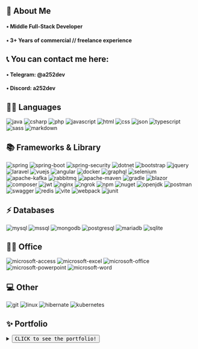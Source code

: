 <h2>🚀 About Me</h2>

<h4>• Middle Full-Stack Developer</h4>
<h4>• 3+ Years of commercial // freelance experience</h4>

<h2>📞 You can contact me here:</h2>

<h4>• Telegram: @a252dev</h4>
<h4>• Discord: a252dev</h4>

<h2>👩‍💻 Languages</h2>

![java](https://img.shields.io/badge/Java-ED8B00?style=for-the-badge&logo=openjdk&logoColor=white)
![csharp](https://img.shields.io/badge/C%23-239120?style=for-the-badge&logo=csharp&logoColor=white)
![php](https://img.shields.io/badge/PHP-777BB4?style=for-the-badge&logo=php&logoColor=white)
![javascript](https://img.shields.io/badge/JavaScript-323330?style=for-the-badge&logo=javascript&logoColor=F7DF1E)
![html](https://img.shields.io/badge/HTML5-E34F26?style=for-the-badge&logo=html5&logoColor=white)
![css](https://img.shields.io/badge/CSS3-1572B6?style=for-the-badge&logo=css3&logoColor=white)
![json](https://img.shields.io/badge/json-5E5C5C?style=for-the-badge&logo=json&logoColor=white)
![typescript](https://img.shields.io/badge/TypeScript-007ACC?style=for-the-badge&logo=typescript&logoColor=white)
![sass](https://img.shields.io/badge/Sass-CC6699?style=for-the-badge&logo=sass&logoColor=white)
![markdown](https://img.shields.io/badge/Markdown-000000?style=for-the-badge&logo=markdown&logoColor=white)

<h2>📚 Frameworks & Library</h2>

![spring](https://img.shields.io/badge/Spring-6DB33F?style=for-the-badge&logo=spring&logoColor=white)
![spring-boot](https://img.shields.io/badge/Spring_Boot-6DB33F?style=for-the-badge&logo=spring-boot&logoColor=white)
![spring-security](https://img.shields.io/badge/Spring_Security-6DB33F?style=for-the-badge&logo=Spring-Security&logoColor=white)
![dotnet](https://img.shields.io/badge/.NET-512BD4?style=for-the-badge&logo=dotnet&logoColor=white)
![bootstrap](https://img.shields.io/badge/Bootstrap-563D7C?style=for-the-badge&logo=bootstrap&logoColor=white)
![jquery](https://img.shields.io/badge/jQuery-0769AD?style=for-the-badge&logo=jquery&logoColor=white)
![laravel](https://img.shields.io/badge/Laravel-FF2D20?style=for-the-badge&logo=laravel&logoColor=white)
![vuejs](https://img.shields.io/badge/Vue%20js-35495E?style=for-the-badge&logo=vuedotjs&logoColor=4FC08D)
![angular](https://img.shields.io/badge/Angular-DD0031?style=for-the-badge&logo=angular&logoColor=white)
![docker](https://img.shields.io/badge/Docker-2CA5E0?style=for-the-badge&logo=docker&logoColor=white)
![graphql](https://img.shields.io/badge/GraphQl-E10098?style=for-the-badge&logo=graphql&logoColor=white)
![selenium](https://img.shields.io/badge/Selenium-43B02A?style=for-the-badge&logo=Selenium&logoColor=white)
![apache-kafka](https://img.shields.io/badge/Apache_Kafka-231F20?style=for-the-badge&logo=apache-kafka&logoColor=white)
![rabbitmq](https://img.shields.io/badge/rabbitmq-%23FF6600.svg?&style=for-the-badge&logo=rabbitmq&logoColor=white)
![apache-maven](https://img.shields.io/badge/apache_maven-C71A36?style=for-the-badge&logo=apachemaven&logoColor=white)
![gradle](https://img.shields.io/badge/gradle-02303A?style=for-the-badge&logo=gradle&logoColor=white)
![blazor](https://img.shields.io/badge/Blazor-512BD4?style=for-the-badge&logo=blazor&logoColor=white)
![composer](https://img.shields.io/badge/Composer-885630?style=for-the-badge&logo=Composer&logoColor=white)
![jwt](https://img.shields.io/badge/JWT-000000?style=for-the-badge&logo=JSON%20web%20tokens&logoColor=white)
![nginx](https://img.shields.io/badge/Nginx-009639?style=for-the-badge&logo=nginx&logoColor=white)
![ngrok](https://img.shields.io/badge/ngrok-140648?style=for-the-badge&logo=Ngrok&logoColor=white)
![npm](https://img.shields.io/badge/npm-CB3837?style=for-the-badge&logo=npm&logoColor=white)
![nuget](https://img.shields.io/badge/NuGet-004880?style=for-the-badge&logo=nuget&logoColor=white)
![openjdk](https://img.shields.io/badge/OpenJDK-ED8B00?style=for-the-badge&logo=openjdk&logoColor=white)
![postman](https://img.shields.io/badge/Postman-FF6C37?style=for-the-badge&logo=Postman&logoColor=white)
![swagger](https://img.shields.io/badge/Swagger-85EA2D?style=for-the-badge&logo=Swagger&logoColor=white)
![redis](https://img.shields.io/badge/redis-CC0000.svg?&style=for-the-badge&logo=redis&logoColor=white)
![vite](https://img.shields.io/badge/Vite-B73BFE?style=for-the-badge&logo=vite&logoColor=FFD62E)
![webpack](https://img.shields.io/badge/Webpack-8DD6F9?style=for-the-badge&logo=Webpack&logoColor=white)
![junit](https://img.shields.io/badge/Junit5-25A162?style=for-the-badge&logo=junit5&logoColor=white)

<h2>⚡ Databases</h2>

![mysql](https://img.shields.io/badge/MySQL-005C84?style=for-the-badge&logo=mysql&logoColor=white)
![mssql](https://img.shields.io/badge/Microsoft%20SQL%20Server-CC2927?style=for-the-badge&logo=microsoft%20sql%20server&logoColor=white)
![mongodb](https://img.shields.io/badge/MongoDB-4EA94B?style=for-the-badge&logo=mongodb&logoColor=white)
![postgresql](https://img.shields.io/badge/PostgreSQL-316192?style=for-the-badge&logo=postgresql&logoColor=white)
![mariadb](https://img.shields.io/badge/MariaDB-003545?style=for-the-badge&logo=mariadb&logoColor=white)
![sqlite](https://img.shields.io/badge/Sqlite-003B57?style=for-the-badge&logo=sqlite&logoColor=white)

<h2>👨‍💻 Office</h2>

![microsoft-access](https://img.shields.io/badge/Microsoft_Access-A4373A?style=for-the-badge&logo=microsoft-access&logoColor=white)
![microsoft-excel](https://img.shields.io/badge/Microsoft_Excel-217346?style=for-the-badge&logo=microsoft-excel&logoColor=white)
![microsoft-office](https://img.shields.io/badge/Microsoft_Office-D83B01?style=for-the-badge&logo=microsoft-office&logoColor=white)
![microsoft-powerpoint](https://img.shields.io/badge/Microsoft_PowerPoint-B7472A?style=for-the-badge&logo=microsoft-powerpoint&logoColor=white)
![microsoft-word](https://img.shields.io/badge/Microsoft_Word-2B579A?style=for-the-badge&logo=microsoft-word&logoColor=white)

<h2>💻 Other</h2>

![git](https://img.shields.io/badge/GIT-E44C30?style=for-the-badge&logo=git&logoColor=white)
![linux](https://img.shields.io/badge/Linux-FCC624?style=for-the-badge&logo=linux&logoColor=black)
![hibernate](https://img.shields.io/badge/Hibernate-59666C?style=for-the-badge&logo=Hibernate&logoColor=white)
![kubernetes](https://img.shields.io/badge/Kubernetes-3069DE?style=for-the-badge&logo=kubernetes&logoColor=white)

## ✨ Portfolio

<details>

<summary><button><kbd><kbd>CLICK</kbd> to see the portfolio!</kbd></button></summary>


### <a href="https://github.com/A252dev/UFOPay">1. UFOPay (Full-Stack)</a>

<blockquote>Payment system. It is possible to transfer and convert 24 currencies, which allows you to send money all over the world.</blockquote>

![csharp](https://img.shields.io/badge/C%23-239120?style=for-the-badge&logo=csharp&logoColor=white)
![dotnet](https://img.shields.io/badge/.NET-512BD4?style=for-the-badge&logo=dotnet&logoColor=white)
![javascript](https://img.shields.io/badge/JavaScript-323330?style=for-the-badge&logo=javascript&logoColor=F7DF1E)
![jquery](https://img.shields.io/badge/jQuery-0769AD?style=for-the-badge&logo=jquery&logoColor=white)
![mysql](https://img.shields.io/badge/MySQL-005C84?style=for-the-badge&logo=mysql&logoColor=white)
![json](https://img.shields.io/badge/json-5E5C5C?style=for-the-badge&logo=json&logoColor=white)
![nginx](https://img.shields.io/badge/Nginx-009639?style=for-the-badge&logo=nginx&logoColor=white)

<img src="./src/img/ufopay_maket.png" alt="UFOPay Maket" width="800px" />


### <a href="https://github.com/A252dev/ufo-lar">2. UFO-lar (Back-End)</a>

<blockquote>Payment system API. It is possible to transfer and convert 24 currencies.</blockquote>

![php](https://img.shields.io/badge/PHP-777BB4?style=for-the-badge&logo=php&logoColor=white)
![laravel](https://img.shields.io/badge/Laravel-FF2D20?style=for-the-badge&logo=laravel&logoColor=white)
![jwt](https://img.shields.io/badge/JWT-000000?style=for-the-badge&logo=JSON%20web%20tokens&logoColor=white)
![json](https://img.shields.io/badge/json-5E5C5C?style=for-the-badge&logo=json&logoColor=white)
![mySql](https://img.shields.io/badge/MySQL-005C84?style=for-the-badge&logo=mysql&logoColor=white)


### <a href="https://github.com/A252dev/spring-ufo">3. Spring-UFO (Back-End)</a>

<blockquote>Payment system API. It is possible to transfer and convert 24 currencies.</blockquote>

![java](https://img.shields.io/badge/Java-ED8B00?style=for-the-badge&logo=openjdk&logoColor=white)
![spring](https://img.shields.io/badge/Spring-6DB33F?style=for-the-badge&logo=spring&logoColor=white)
![spring-boot](https://img.shields.io/badge/Spring_Boot-6DB33F?style=for-the-badge&logo=spring-boot&logoColor=white)
![spring-security](https://img.shields.io/badge/Spring_Security-6DB33F?style=for-the-badge&logo=Spring-Security&logoColor=white)
![jwt](https://img.shields.io/badge/JWT-000000?style=for-the-badge&logo=JSON%20web%20tokens&logoColor=white)
![json](https://img.shields.io/badge/json-5E5C5C?style=for-the-badge&logo=json&logoColor=white)
![mySql](https://img.shields.io/badge/MySQL-005C84?style=for-the-badge&logo=mysql&logoColor=white)


### <a href="https://github.com/A252dev/ng-ufo">4. Ng-UFO (Front-End)</a>

<blockquote>Payment system layout. Authorization on the project is implemented using JWT token, obtaining information about the profile, as well as user actions such as balance replenishment, transfer and currency conversion is done through API requests.</blockquote>

![typescript](https://img.shields.io/badge/TypeScript-007ACC?style=for-the-badge&logo=typescript&logoColor=white)
![angular](https://img.shields.io/badge/Angular-DD0031?style=for-the-badge&logo=angular&logoColor=white)


### <a href="https://github.com/A252dev/ufo-np">5. UFO-Np (Front-End)</a>

<blockquote>SPA application that allows and get up-to-date information from the server as soon as possible.</blockquote>

![javascript](https://img.shields.io/badge/JavaScript-323330?style=for-the-badge&logo=javascript&logoColor=F7DF1E)
![vuejs](https://img.shields.io/badge/Vue%20js-35495E?style=for-the-badge&logo=vuedotjs&logoColor=4FC08D)


### <a href="https://github.com/A252dev/Ebalo">6. Ebalo (Full-Stack)</a>

<blockquote>Messenger with the ability to communicate between users. Authorization takes place via Cookie, live chat is made using AJAX requests.</blockquote>

![php](https://img.shields.io/badge/PHP-777BB4?style=for-the-badge&logo=php&logoColor=white)
![laravel](https://img.shields.io/badge/Laravel-FF2D20?style=for-the-badge&logo=laravel&logoColor=white)
![json](https://img.shields.io/badge/json-5E5C5C?style=for-the-badge&logo=json&logoColor=white)
![javascript](https://img.shields.io/badge/JavaScript-323330?style=for-the-badge&logo=javascript&logoColor=F7DF1E)
![jquery](https://img.shields.io/badge/jQuery-0769AD?style=for-the-badge&logo=jquery&logoColor=white)
![mySql](https://img.shields.io/badge/MySQL-005C84?style=for-the-badge&logo=mysql&logoColor=white)

<img src="./src/img/ebalo_maket.png" alt="Ebalo Maket" width="800px" />


### <a href="https://github.com/A252dev/payser-branch">7. PaySer-branch (Front-End)</a>

<blockquote>SPA application.</blockquote>

![javascript](https://img.shields.io/badge/JavaScript-323330?style=for-the-badge&logo=javascript&logoColor=F7DF1E)
![vuejs](https://img.shields.io/badge/Vue%20js-35495E?style=for-the-badge&logo=vuedotjs&logoColor=4FC08D)

<img src="./src/img/payser_maket.png" alt="PaySer Maket" width="800px" />


### <a href="https://github.com/A252dev/TGShop">8. TGShop (Telegram API)</a>

<blockquote>Automated bot store to sell your products. Product categories and automatic giveaway on purchase are present.</blockquote>

![csharp](https://img.shields.io/badge/C%23-239120?style=for-the-badge&logo=csharp&logoColor=white)
![mysql](https://img.shields.io/badge/MySQL-005C84?style=for-the-badge&logo=mysql&logoColor=white)
![mssql](https://img.shields.io/badge/Microsoft%20SQL%20Server-CC2927?style=for-the-badge&logo=microsoft%20sql%20server&logoColor=white)


### <a href="https://github.com/A252dev/BlazorUFO">9. BlazorUFO (Front-End)</a>

<blockquote>SPA application.</blockquote>

![csharp](https://img.shields.io/badge/C%23-239120?style=for-the-badge&logo=csharp&logoColor=white)
![blazor](https://img.shields.io/badge/Blazor-512BD4?style=for-the-badge&logo=blazor&logoColor=white)


### <a href="https://github.com/A252dev/DiamondStealer">10. DiamondStealer</a>

<blockquote>Telegram bot for buying a stiller. The stiller itself, an intermediate server and an admin server that handles passwords, cookies. After that, it gives the already expanded data.</blockquote>

![csharp](https://img.shields.io/badge/C%23-239120?style=for-the-badge&logo=csharp&logoColor=white)


### <a href="https://github.com/A252dev/MailSorter">11. MailSorter</a>

<blockquote>A script that takes data from a txt file and sorts it by keyword, e.g. outlook.com.</blockquote>

![csharp](https://img.shields.io/badge/C%23-239120?style=for-the-badge&logo=csharp&logoColor=white)

</details>

